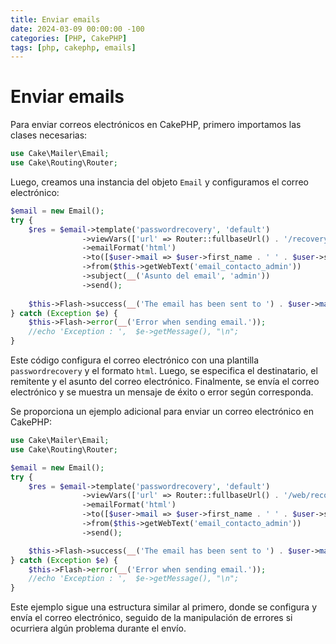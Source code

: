 ```yaml
---
title: Enviar emails
date: 2024-03-09 00:00:00 -100
categories: [PHP, CakePHP]
tags: [php, cakephp, emails]
---
```


# Enviar emails

Para enviar correos electrónicos en CakePHP, primero importamos las clases necesarias:

```php
use Cake\Mailer\Email;
use Cake\Routing\Router;
```

Luego, creamos una instancia del objeto `Email` y configuramos el correo electrónico:

```php
$email = new Email();
try {
    $res = $email->template('passwordrecovery', 'default')
                ->viewVars(['url' => Router::fullbaseUrl() . '/recoverys/passwordRecovery?hrp=' . $recovery->hash])
                ->emailFormat('html')
                ->to([$user->mail => $user->first_name . ' ' . $user->second_name])
                ->from($this->getWebText('email_contacto_admin'))
                ->subject(__('Asunto del email', 'admin'))
                ->send();
                
    $this->Flash->success(__('The email has been sent to ') . $user->mail);
} catch (Exception $e) {
    $this->Flash->error(__('Error when sending email.'));
    //echo 'Exception : ',  $e->getMessage(), "\n";
}
```

Este código configura el correo electrónico con una plantilla `passwordrecovery` y el formato `html`. Luego, se especifica el destinatario, el remitente y el asunto del correo electrónico. Finalmente, se envía el correo electrónico y se muestra un mensaje de éxito o error según corresponda.

Se proporciona un ejemplo adicional para enviar un correo electrónico en CakePHP:

```php
use Cake\Mailer\Email;
use Cake\Routing\Router;

$email = new Email();
try {
    $res = $email->template('passwordrecovery', 'default')
                ->viewVars(['url' => Router::fullbaseUrl() . '/web/recoverys/passwordRecovery?hrp=' . $recovery->hash])
                ->emailFormat('html')
                ->to([$user->mail => $user->first_name . ' ' . $user->second_name])
                ->from($this->getWebText('email_contacto_admin'))
                ->send();                

    $this->Flash->success(__('The email has been sent to ') . $user->mail);
} catch (Exception $e) {
    $this->Flash->error(__('Error when sending email.'));
    //echo 'Exception : ',  $e->getMessage(), "\n";
}
```

Este ejemplo sigue una estructura similar al primero, donde se configura y envía el correo electrónico, seguido de la manipulación de errores si ocurriera algún problema durante el envío.